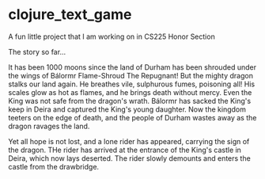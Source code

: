 # clojure_text_game
A fun little project that I am working on in CS225 Honor Section

The story so far...

  It has been 1000 moons since the land of Durham has been shrouded under the wings of Bálormr Flame-Shroud The Repugnant! But the mighty dragon stalks our land again. He breathes vile, sulphurous fumes, poisoning all! His scales glow as hot as flames, and he brings death without mercy. Even the King was not safe from the dragon's wrath. Bálormr has sacked the King's keep in Deira and captured the King's young daughter. Now the kingdom teeters on the edge of death, and the people of Durham wastes away as the dragon ravages the land. 
  
  Yet all hope is not lost, and a lone rider has appeared, carrying the sign of the dragon. THe rider has arrived at the entrance of the King's castle in Deira, which now lays deserted. The rider slowly demounts and enters the castle from the drawbridge. 
